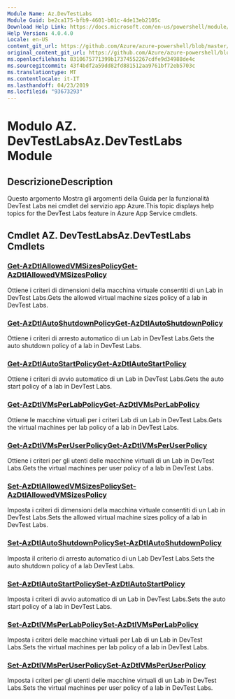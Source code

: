 ```yaml
---
Module Name: Az.DevTestLabs
Module Guid: be2ca175-bfb9-4601-b01c-4de13eb2105c
Download Help Link: https://docs.microsoft.com/en-us/powershell/module/az.devtestlabs
Help Version: 4.0.4.0
Locale: en-US
content_git_url: https://github.com/Azure/azure-powershell/blob/master/src/DevTestLabs/DevTestLabs/help/Az.DevTestLabs.md
original_content_git_url: https://github.com/Azure/azure-powershell/blob/master/src/DevTestLabs/DevTestLabs/help/Az.DevTestLabs.md
ms.openlocfilehash: 8310675771399b17374552267cdfe9d34988de4c
ms.sourcegitcommit: 43f4bdf2a59dd82fd881512aa9761bf72eb5703c
ms.translationtype: MT
ms.contentlocale: it-IT
ms.lasthandoff: 04/23/2019
ms.locfileid: "93673293"
---
```

# <span data-ttu-id="66cda-101">Modulo AZ. DevTestLabs</span><span class="sxs-lookup"><span data-stu-id="66cda-101">Az.DevTestLabs Module</span></span>
## <span data-ttu-id="66cda-102">Descrizione</span><span class="sxs-lookup"><span data-stu-id="66cda-102">Description</span></span>
<span data-ttu-id="66cda-103">Questo argomento Mostra gli argomenti della Guida per la funzionalità DevTest Labs nei cmdlet del servizio app Azure.</span><span class="sxs-lookup"><span data-stu-id="66cda-103">This topic displays help topics for the DevTest Labs feature in Azure App Service cmdlets.</span></span>

## <span data-ttu-id="66cda-104">Cmdlet AZ. DevTestLabs</span><span class="sxs-lookup"><span data-stu-id="66cda-104">Az.DevTestLabs Cmdlets</span></span>
### [<span data-ttu-id="66cda-105">Get-AzDtlAllowedVMSizesPolicy</span><span class="sxs-lookup"><span data-stu-id="66cda-105">Get-AzDtlAllowedVMSizesPolicy</span></span>](Get-AzDtlAllowedVMSizesPolicy.md)
<span data-ttu-id="66cda-106">Ottiene i criteri di dimensioni della macchina virtuale consentiti di un Lab in DevTest Labs.</span><span class="sxs-lookup"><span data-stu-id="66cda-106">Gets the allowed virtual machine sizes policy of a lab in DevTest Labs.</span></span>

### [<span data-ttu-id="66cda-107">Get-AzDtlAutoShutdownPolicy</span><span class="sxs-lookup"><span data-stu-id="66cda-107">Get-AzDtlAutoShutdownPolicy</span></span>](Get-AzDtlAutoShutdownPolicy.md)
<span data-ttu-id="66cda-108">Ottiene i criteri di arresto automatico di un Lab in DevTest Labs.</span><span class="sxs-lookup"><span data-stu-id="66cda-108">Gets the auto shutdown policy of a lab in DevTest Labs.</span></span>

### [<span data-ttu-id="66cda-109">Get-AzDtlAutoStartPolicy</span><span class="sxs-lookup"><span data-stu-id="66cda-109">Get-AzDtlAutoStartPolicy</span></span>](Get-AzDtlAutoStartPolicy.md)
<span data-ttu-id="66cda-110">Ottiene i criteri di avvio automatico di un Lab in DevTest Labs.</span><span class="sxs-lookup"><span data-stu-id="66cda-110">Gets the auto start policy of a lab in DevTest Labs.</span></span>

### [<span data-ttu-id="66cda-111">Get-AzDtlVMsPerLabPolicy</span><span class="sxs-lookup"><span data-stu-id="66cda-111">Get-AzDtlVMsPerLabPolicy</span></span>](Get-AzDtlVMsPerLabPolicy.md)
<span data-ttu-id="66cda-112">Ottiene le macchine virtuali per i criteri Lab di un Lab in DevTest Labs.</span><span class="sxs-lookup"><span data-stu-id="66cda-112">Gets the virtual machines per lab policy of a lab in DevTest Labs.</span></span>

### [<span data-ttu-id="66cda-113">Get-AzDtlVMsPerUserPolicy</span><span class="sxs-lookup"><span data-stu-id="66cda-113">Get-AzDtlVMsPerUserPolicy</span></span>](Get-AzDtlVMsPerUserPolicy.md)
<span data-ttu-id="66cda-114">Ottiene i criteri per gli utenti delle macchine virtuali di un Lab in DevTest Labs.</span><span class="sxs-lookup"><span data-stu-id="66cda-114">Gets the virtual machines per user policy of a lab in DevTest Labs.</span></span>

### [<span data-ttu-id="66cda-115">Set-AzDtlAllowedVMSizesPolicy</span><span class="sxs-lookup"><span data-stu-id="66cda-115">Set-AzDtlAllowedVMSizesPolicy</span></span>](Set-AzDtlAllowedVMSizesPolicy.md)
<span data-ttu-id="66cda-116">Imposta i criteri di dimensioni della macchina virtuale consentiti di un Lab in DevTest Labs.</span><span class="sxs-lookup"><span data-stu-id="66cda-116">Sets the allowed virtual machine sizes policy of a lab in DevTest Labs.</span></span>

### [<span data-ttu-id="66cda-117">Set-AzDtlAutoShutdownPolicy</span><span class="sxs-lookup"><span data-stu-id="66cda-117">Set-AzDtlAutoShutdownPolicy</span></span>](Set-AzDtlAutoShutdownPolicy.md)
<span data-ttu-id="66cda-118">Imposta il criterio di arresto automatico di un Lab DevTest Labs.</span><span class="sxs-lookup"><span data-stu-id="66cda-118">Sets the auto shutdown policy of a lab DevTest Labs.</span></span>

### [<span data-ttu-id="66cda-119">Set-AzDtlAutoStartPolicy</span><span class="sxs-lookup"><span data-stu-id="66cda-119">Set-AzDtlAutoStartPolicy</span></span>](Set-AzDtlAutoStartPolicy.md)
<span data-ttu-id="66cda-120">Imposta i criteri di avvio automatico di un Lab in DevTest Labs.</span><span class="sxs-lookup"><span data-stu-id="66cda-120">Sets the auto start policy of a lab in DevTest Labs.</span></span>

### [<span data-ttu-id="66cda-121">Set-AzDtlVMsPerLabPolicy</span><span class="sxs-lookup"><span data-stu-id="66cda-121">Set-AzDtlVMsPerLabPolicy</span></span>](Set-AzDtlVMsPerLabPolicy.md)
<span data-ttu-id="66cda-122">Imposta i criteri delle macchine virtuali per Lab di un Lab in DevTest Labs.</span><span class="sxs-lookup"><span data-stu-id="66cda-122">Sets the virtual machines per lab policy of a lab in DevTest Labs.</span></span>

### [<span data-ttu-id="66cda-123">Set-AzDtlVMsPerUserPolicy</span><span class="sxs-lookup"><span data-stu-id="66cda-123">Set-AzDtlVMsPerUserPolicy</span></span>](Set-AzDtlVMsPerUserPolicy.md)
<span data-ttu-id="66cda-124">Imposta i criteri per gli utenti delle macchine virtuali di un Lab in DevTest Labs.</span><span class="sxs-lookup"><span data-stu-id="66cda-124">Sets the virtual machines per user policy of a lab in DevTest Labs.</span></span>

